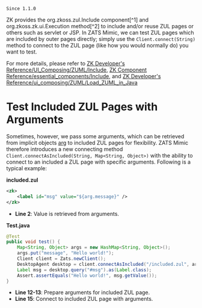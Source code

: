 

`Since 1.1.0`

ZK provides the <javadoc>org.zkoss.zul.Include</javadoc> component[^1]
and
<javadoc method="createComponents(String, Component, Map)">org.zkoss.zk.ui.Execution</javadoc>
method[^2] to include and/or reuse ZUL pages or others such as servlet
or JSP. In ZATS Mimic, we can test ZUL pages which are included by outer
pages directly; simply use the `Client.connect(String)` method to
connect to the ZUL page (like how you would normally do) you want to
test.

For more details, please refer to [ZK Developer's Reference/UI_Composing/ZUML/Include]({{site.baseurl}}/zk_dev_ref/ui_composing/ZUML/Include), [ZK Component Reference/essential_components/Include]({{site.baseurl}}/zk_component_ref/essential_components/Include), and [ZK Developer's Reference/ui_composing/ZUML/Load_ZUML_in_Java]({{site.baseurl}}/zk_dev_ref/ui_composing/ZUML/Load_ZUML_in_Java)


# Test Included ZUL Pages with Arguments

Sometimes, however, we pass some arguments, which can be retrieved from
implicit objects
[arg](ZUML_Reference/EL_Expressions/Implicit_Objects/arg) to
included ZUL pages for flexibility. ZATS Mimic therefore introduces a
new connecting method
`Client.connectAsIncluded(String, Map<String, Object>)` with the ability
to connect to an included a ZUL page with specific arguments. Following
is a typical example:

**included.zul**

``` xml
<zk>
    <label id="msg" value="${arg.message}" />
</zk>
```

- **Line 2**: Value is retrieved from arguments.

**Test.java**

``` java
@Test
public void test() {
    Map<String, Object> args = new HashMap<String, Object>();
    args.put("message", "Hello world!");
    Client client = Zats.newClient();
    DesktopAgent desktop = client.connectAsIncluded("/included.zul", args);
    Label msg = desktop.query("#msg").as(Label.class);
    Assert.assertEquals("Hello world!", msg.getValue());
}
```

- **Line 12-13**: Prepare arguments for included ZUL page.
- **Line 15**: Connect to included ZUL page with arguments.

